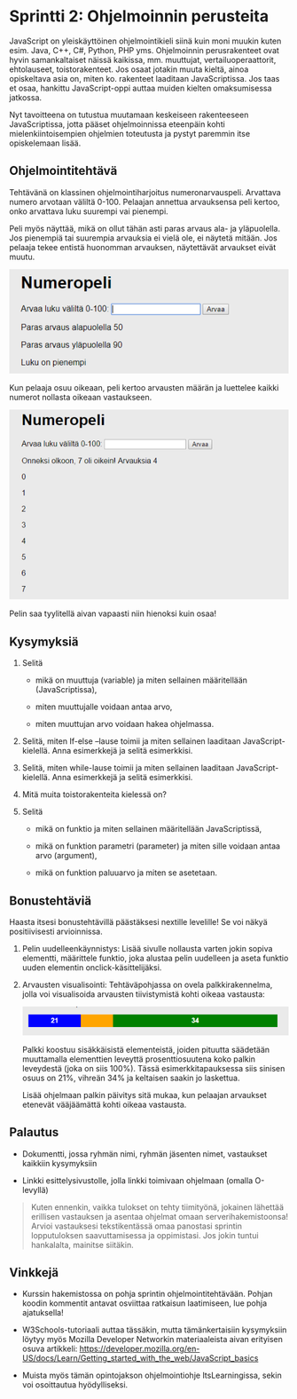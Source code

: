 Sprintti 2: Ohjelmoinnin perusteita
===================================

JavaScript on yleiskäyttöinen ohjelmointikieli siinä kuin moni muukin kuten
esim. Java, C++, C\#, Python, PHP yms. Ohjelmoinnin perusrakenteet ovat hyvin
samankaltaiset näissä kaikissa, mm. muuttujat, vertailuoperaattorit,
ehtolauseet, toistorakenteet. Jos osaat jotakin muuta kieltä, ainoa opiskeltava
asia on, miten ko. rakenteet laaditaan JavaScriptissa. Jos taas et osaa,
hankittu JavaScript-oppi auttaa muiden kielten omaksumisessa jatkossa.

Nyt tavoitteena on tutustua muutamaan keskeiseen rakenteeseen JavaScriptissa,
jotta pääset ohjelmoinnissa eteenpäin kohti mielenkiintoisempien ohjelmien
toteutusta ja pystyt paremmin itse opiskelemaan lisää.

Ohjelmointitehtävä
------------------

Tehtävänä on klassinen ohjelmointiharjoitus numeronarvauspeli. Arvattava numero
arvotaan väliltä 0-100. Pelaajan annettua arvauksensa peli kertoo, onko
arvattava luku suurempi vai pienempi.

Peli myös näyttää, mikä on ollut tähän asti paras arvaus ala- ja yläpuolella.
Jos pienempiä tai suurempia arvauksia ei vielä ole, ei näytetä mitään. Jos
pelaaja tekee entistä huonomman arvauksen, näytettävät arvaukset eivät muutu.

![](media/ee8807cb4299af76de85222d755a2f04.png)

Kun pelaaja osuu oikeaan, peli kertoo arvausten määrän ja luettelee kaikki
numerot nollasta oikeaan vastaukseen.

![](media/2702b5127e7fd62fe2db52d8489eca04.png)

Pelin saa tyylitellä aivan vapaasti niin hienoksi kuin osaa!

Kysymyksiä
----------

1.  Selitä

    -   mikä on muuttuja (variable) ja miten sellainen määritellään
        (JavaScriptissa),

    -   miten muuttujalle voidaan antaa arvo,

    -   miten muuttujan arvo voidaan hakea ohjelmassa.

2.  Selitä, miten If-else –lause toimii ja miten sellainen laaditaan
    JavaScript-kielellä. Anna esimerkkejä ja selitä esimerkkisi.

3.  Selitä, miten while-lause toimii ja miten sellainen laaditaan
    JavaScript-kielellä. Anna esimerkkejä ja selitä esimerkkisi.

4.  Mitä muita toistorakenteita kielessä on?

5.  Selitä

    -   mikä on funktio ja miten sellainen määritellään JavaScriptissä,

    -   mikä on funktion parametri (parameter) ja miten sille voidaan antaa arvo
        (argument),

    -   mikä on funktion paluuarvo ja miten se asetetaan.

Bonustehtäviä
-------------

Haasta itsesi bonustehtävillä päästäksesi nextille levelille! Se voi näkyä
positiivisesti arvioinnissa.

1.  Pelin uudelleenkäynnistys: Lisää sivulle nollausta varten jokin sopiva
    elementti, määrittele funktio, joka alustaa pelin uudelleen ja aseta funktio
    uuden elementin onclick-käsittelijäksi.

2.  Arvausten visualisointi: Tehtäväpohjassa on ovela palkkirakennelma, jolla
    voi visualisoida arvausten tiivistymistä kohti oikeaa vastausta:

    ![](media/d295121127047a60f5321f1c0f2eda27.png)

    Palkki koostuu sisäkkäisistä elementeistä, joiden pituutta säädetään
    muuttamalla elementtien leveyttä prosenttiosuutena koko palkin leveydestä
    (joka on siis 100%). Tässä esimerkkitapauksessa siis sinisen osuus on 21%,
    vihreän 34% ja keltaisen saakin jo laskettua.

    Lisää ohjelmaan palkin päivitys sitä mukaa, kun pelaajan arvaukset etenevät
    vääjäämättä kohti oikeaa vastausta.

Palautus
--------

-   Dokumentti, jossa ryhmän nimi, ryhmän jäsenten nimet, vastaukset kaikkiin
    kysymyksiin

-   Linkki esittelysivustolle, jolla linkki toimivaan ohjelmaan (omalla
    O-levyllä)

>   Kuten ennenkin, vaikka tulokset on tehty tiimityönä, jokainen lähettää
>   erillisen vastauksen ja asentaa ohjelmat omaan serverihakemistoonsa! Arvioi
>   vastauksesi tekstikentässä omaa panostasi sprintin lopputuloksen
>   saavuttamisessa ja oppimistasi. Jos jokin tuntui hankalalta, mainitse
>   siitäkin.

Vinkkejä
--------

-   Kurssin hakemistossa on pohja sprintin ohjelmointitehtävään. Pohjan koodin
    kommentit antavat osviittaa ratkaisun laatimiseen, lue pohja ajatuksella!

-   W3Schools-tutoriaali auttaa tässäkin, mutta tämänkertaisiin kysymyksiin
    löytyy myös Mozilla Developer Networkin materiaaleista aivan erityisen osuva
    artikkeli:
    <https://developer.mozilla.org/en-US/docs/Learn/Getting_started_with_the_web/JavaScript_basics>

-   Muista myös tämän opintojakson ohjelmointiohje ItsLearningissa, sekin voi
    osoittautua hyödylliseksi.

